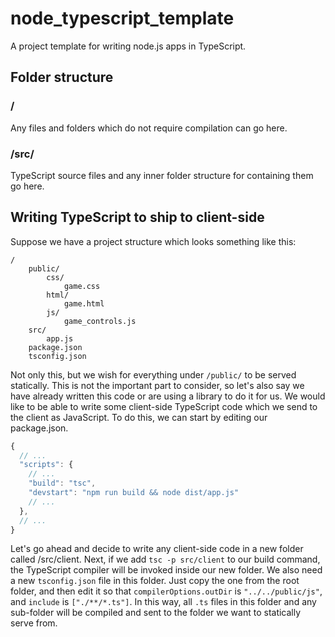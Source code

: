 # node_typescript_template
A project template for writing node.js apps in TypeScript.

## Folder structure

### /
Any files and folders which do not require compilation can go here.

### /src/
TypeScript source files and any inner folder structure for containing them go here.

## Writing TypeScript to ship to client-side
Suppose we have a project structure which looks something like this:

```
/
    public/
        css/
            game.css
        html/
            game.html
        js/
            game_controls.js
    src/
        app.js
    package.json
    tsconfig.json
```

Not only this, but we wish for everything under `/public/` to be served statically. This is not the important part to consider, so let's also say we have already written this code or are using a library to do it for us.
We would like to be able to write some client-side TypeScript code which we send to the client as JavaScript. To do this, we can start by editing our package.json.

```javascript
{
  // ...
  "scripts": {
    // ...
    "build": "tsc",
    "devstart": "npm run build && node dist/app.js"
    // ...
  },
  // ...
}
```

Let's go ahead and decide to write any client-side code in a new folder called /src/client. Next, if we add `tsc -p src/client` to our build command, the TypeScript compiler will be invoked inside our new folder. We also need a new `tsconfig.json` file in this folder. Just copy the one from the root folder, and then edit it so that `compilerOptions.outDir` is `"../../public/js"`, and `include` is `["./**/*.ts"]`. In this way, all `.ts` files in this folder and any sub-folder will be compiled and sent to the folder we want to statically serve from.
